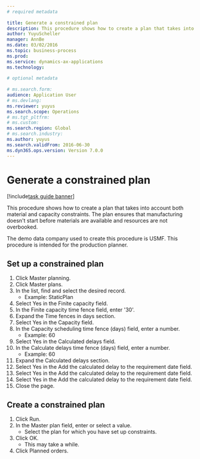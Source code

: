 ```yaml
--- 
# required metadata 
 
title: Generate a constrained plan
description: This procedure shows how to create a plan that takes into account both material and capacity constraints. 
author: YuyuScheller
manager: AnnBe 
ms.date: 03/02/2016
ms.topic: business-process 
ms.prod:  
ms.service: dynamics-ax-applications 
ms.technology:  
 
# optional metadata 
 
# ms.search.form:   
audience: Application User 
# ms.devlang:  
ms.reviewer: yuyus
ms.search.scope: Operations 
# ms.tgt_pltfrm:  
# ms.custom:  
ms.search.region: Global
# ms.search.industry: 
ms.author: yuyus
ms.search.validFrom: 2016-06-30 
ms.dyn365.ops.version: Version 7.0.0 
---
```

# Generate a constrained plan

[!include[task guide banner](../../includes/task-guide-banner.md)]

This procedure shows how to create a plan that takes into account both material and capacity constraints. The plan ensures that manufacturing doesn't start before materials are available and resources are not overbooked. 
The demo data company used to create this procedure is USMF. This procedure is intended for the production planner.


## Set up a constrained plan
1. Click Master planning.
2. Click Master plans.
3. In the list, find and select the desired record.
    * Example: StaticPlan  
4. Select Yes in the Finite capacity field.
5. In the Finite capacity time fence field, enter '30'.
6. Expand the Time fences in days section.
7. Select Yes in the Capacity field.
8. In the Capacity scheduling time fence (days) field, enter a number.
    * Example: 60  
9. Select Yes in the Calculated delays field.
10. In the Calculate delays time fence (days) field, enter a number.
    * Example: 60  
11. Expand the Calculated delays section.
12. Select Yes in the Add the calculated delay to the requirement date field.
13. Select Yes in the Add the calculated delay to the requirement date field.
14. Select Yes in the Add the calculated delay to the requirement date field.
15. Close the page.

## Create a constrained plan
1. Click Run.
2. In the Master plan field, enter or select a value.
    * Select the plan for which you have set up constraints.  
3. Click OK.
    * This may take a while.  
4. Click Planned orders.

